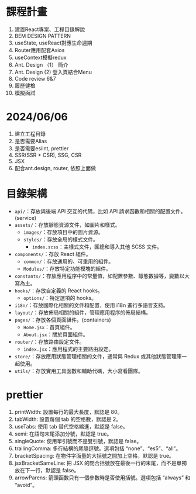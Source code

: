 # 課程計畫
1. 建置React專案、工程目錄解說
2. BEM DESIGN PATTERN
3. useState, useReact對應生命週期
4. Router應用配套Axios
5. useContext模擬redux
6. Ant. Design （1） 簡介
7. Ant. Design (2) 登入頁結合Menu
8. Code review 6&7
9. 履歷健檢
10. 模擬面試


# 2024/06/06
1. 建立工程目錄
2. 是否需要Alias
3. 是否需要esiint, prettier
4. SSR(SSR + CSR), SSG, CSR
5. JSX
6. 配合ant.design, router, 依照上面做


# 目錄架構
- `api/`：存放與後端 API 交互的代碼，比如 API 請求函數和相關的配置文件。(service)
- `assets/`：存放靜態資源文件，如圖片和樣式。
  - `images/`：存放項目中的圖片資源。
  - `styles/`：存放全局的樣式文件。
    - `index.scss`：主樣式文件，匯總和導入其他 SCSS 文件。
- `components/`：存放 React 組件。
  - `common/`：存放通用的、可重用的組件。
  - `Modules/`：存放特定功能模塊的組件。
- `constants/`：存放應用程序中的常量值，如配置參數、靜態數據等，變數以大寫為主。
- `hooks/`：存放自定義的 React hooks。
  - `options/`：特定選項的 hooks。
- `i18n/`：存放國際化相關的文件和配置，使用 i18n 進行多語言支持。
- `layout/`：存放佈局相關的組件，管理應用程序的佈局結構。
- `pages/`：存放各個頁面組件。(containers)
  - `Home.jsx`：首頁組件。
  - `About.jsx`：關於頁面組件。
- `router/`：存放路由設定文件。
  - `index.jsx`：應用程式的主要路由設定。
- `store/`：存放應用狀態管理相關的文件，通常與 Redux 或其他狀態管理庫一起使用。
- `utils/`：存放實用工具函數和輔助代碼，大小寫看團隊。

# prettier
1.	printWidth: 設置每行的最大長度，默認是 80。
2.	tabWidth: 設置每個 tab 的空格數，默認是 2。
3.	useTabs: 使用 tab 替代空格縮進，默認是 false。
4.	semi: 在語句末尾添加分號，默認是 true。
5.	singleQuote: 使用單引號而不是雙引號，默認是 false。
6.	trailingComma: 多行結構的尾隨逗號。選項包括 “none”、“es5”、“all”。
7.	bracketSpacing: 在物件字面量的大括號之間加上空格，默認是 true。
8.	jsxBracketSameLine: 把 JSX 的閉合括號放在最後一行的末尾，而不是單獨放在下一行，默認是 false。
9.	arrowParens: 箭頭函數只有一個參數時是否使用括號。選項包括 “always” 和 “avoid”。